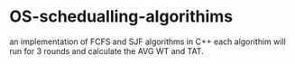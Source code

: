# OS-schedualling-algorithims
an implementation of FCFS and SJF algorithms in C++
each algorithim will run for 3 rounds and calculate the AVG WT and TAT.
